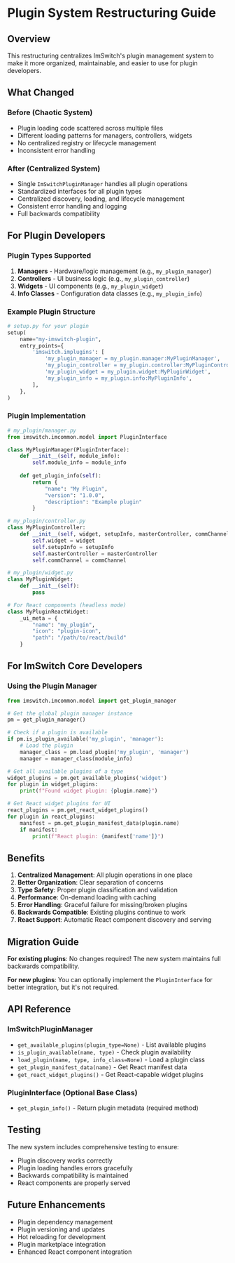 # Plugin System Restructuring Guide

## Overview

This restructuring centralizes ImSwitch's plugin management system to make it more organized, maintainable, and easier to use for plugin developers.

## What Changed

### Before (Chaotic System)
- Plugin loading code scattered across multiple files
- Different loading patterns for managers, controllers, widgets
- No centralized registry or lifecycle management
- Inconsistent error handling

### After (Centralized System)
- Single `ImSwitchPluginManager` handles all plugin operations
- Standardized interfaces for all plugin types
- Centralized discovery, loading, and lifecycle management
- Consistent error handling and logging
- Full backwards compatibility

## For Plugin Developers

### Plugin Types Supported
1. **Managers** - Hardware/logic management (e.g., `my_plugin_manager`)
2. **Controllers** - UI business logic (e.g., `my_plugin_controller`)
3. **Widgets** - UI components (e.g., `my_plugin_widget`)
4. **Info Classes** - Configuration data classes (e.g., `my_plugin_info`)

### Example Plugin Structure

```python
# setup.py for your plugin
setup(
    name="my-imswitch-plugin",
    entry_points={
        'imswitch.implugins': [
            'my_plugin_manager = my_plugin.manager:MyPluginManager',
            'my_plugin_controller = my_plugin.controller:MyPluginController',
            'my_plugin_widget = my_plugin.widget:MyPluginWidget',
            'my_plugin_info = my_plugin.info:MyPluginInfo',
        ],
    },
)
```

### Plugin Implementation

```python
# my_plugin/manager.py
from imswitch.imcommon.model import PluginInterface

class MyPluginManager(PluginInterface):
    def __init__(self, module_info):
        self.module_info = module_info
    
    def get_plugin_info(self):
        return {
            "name": "My Plugin",
            "version": "1.0.0",
            "description": "Example plugin"
        }

# my_plugin/controller.py
class MyPluginController:
    def __init__(self, widget, setupInfo, masterController, commChannel):
        self.widget = widget
        self.setupInfo = setupInfo
        self.masterController = masterController
        self.commChannel = commChannel

# my_plugin/widget.py
class MyPluginWidget:
    def __init__(self):
        pass

# For React components (headless mode)
class MyPluginReactWidget:
    _ui_meta = {
        "name": "my_plugin",
        "icon": "plugin-icon",
        "path": "/path/to/react/build"
    }
```

## For ImSwitch Core Developers

### Using the Plugin Manager

```python
from imswitch.imcommon.model import get_plugin_manager

# Get the global plugin manager instance
pm = get_plugin_manager()

# Check if a plugin is available
if pm.is_plugin_available('my_plugin', 'manager'):
    # Load the plugin
    manager_class = pm.load_plugin('my_plugin', 'manager')
    manager = manager_class(module_info)

# Get all available plugins of a type
widget_plugins = pm.get_available_plugins('widget')
for plugin in widget_plugins:
    print(f"Found widget plugin: {plugin.name}")

# Get React widget plugins for UI
react_plugins = pm.get_react_widget_plugins()
for plugin in react_plugins:
    manifest = pm.get_plugin_manifest_data(plugin.name)
    if manifest:
        print(f"React plugin: {manifest['name']}")
```

## Benefits

1. **Centralized Management**: All plugin operations in one place
2. **Better Organization**: Clear separation of concerns
3. **Type Safety**: Proper plugin classification and validation
4. **Performance**: On-demand loading with caching
5. **Error Handling**: Graceful failure for missing/broken plugins
6. **Backwards Compatible**: Existing plugins continue to work
7. **React Support**: Automatic React component discovery and serving

## Migration Guide

**For existing plugins**: No changes required! The new system maintains full backwards compatibility.

**For new plugins**: You can optionally implement the `PluginInterface` for better integration, but it's not required.

## API Reference

### ImSwitchPluginManager

- `get_available_plugins(plugin_type=None)` - List available plugins
- `is_plugin_available(name, type)` - Check plugin availability  
- `load_plugin(name, type, info_class=None)` - Load a plugin class
- `get_plugin_manifest_data(name)` - Get React manifest data
- `get_react_widget_plugins()` - Get React-capable widget plugins

### PluginInterface (Optional Base Class)

- `get_plugin_info()` - Return plugin metadata (required method)

## Testing

The new system includes comprehensive testing to ensure:
- Plugin discovery works correctly
- Plugin loading handles errors gracefully
- Backwards compatibility is maintained
- React components are properly served

## Future Enhancements

- Plugin dependency management
- Plugin versioning and updates
- Hot reloading for development
- Plugin marketplace integration
- Enhanced React component integration